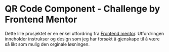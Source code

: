 # QR Code Component - Challenge by Frontend Mentor
Dette lille prosjektet er en enkel utfordring fra [Frontend mentor](https://www.frontendmentor.io/challenges/qr-code-component-iux_sIO_H). Utfordringen inneholder instrukser og design som jeg har forsøkt å gjenskape til å være så likt som mulig den orginale løsningen.  
